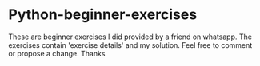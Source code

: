 # Python-beginner-exercises
These are beginner exercises I did provided by a friend on whatsapp.
The exercises contain 'exercise details' and my solution.
Feel free to comment or propose a change.
Thanks
